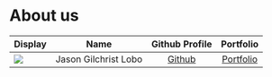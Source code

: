 # About us

Display |         Name         | Github Profile | Portfolio 
--------|:--------------------:|:--------------:|:---------:
![](https://via.placeholder.com/100.png?text=Photo) | Jason Gilchrist Lobo | [Github](https://github.com/Jasonlobo21) | [Portfolio](docs/team/johndoe.md)

